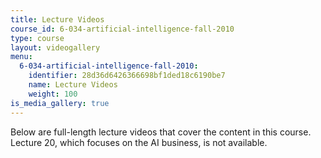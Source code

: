 ```yaml
---
title: Lecture Videos
course_id: 6-034-artificial-intelligence-fall-2010
type: course
layout: videogallery
menu:
  6-034-artificial-intelligence-fall-2010:
    identifier: 28d36d6426366698bf1ded18c6190be7
    name: Lecture Videos
    weight: 100
is_media_gallery: true
---
```

Below are full-length lecture videos that cover the content in this course. Lecture 20, which focuses on the AI business, is not available.